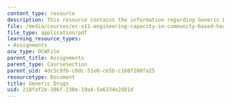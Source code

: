 ```yaml
---
content_type: resource
description: This resource contains the information regarding Generic Drugs.
file: /media/courses/ec-s11-engineering-capacity-in-community-based-healthcare-fall-2005/218faf2e386f230e19a45a6334e2d81d_MITEC_S11F05_hw2_kim.pdf
file_type: application/pdf
learning_resource_types:
- Assignments
ocw_type: OCWFile
parent_title: Assignments
parent_type: CourseSection
parent_uid: 4dc5c9fb-c0dc-51e0-ce5b-c160f280fa25
resourcetype: Document
title: Generic Drugs
uid: 218faf2e-386f-230e-19a4-5a6334e2d81d
---
```

